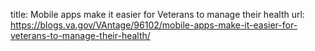 title: Mobile apps make it easier for Veterans to manage their health
url: https://blogs.va.gov/VAntage/96102/mobile-apps-make-it-easier-for-veterans-to-manage-their-health/